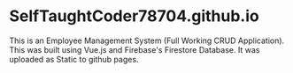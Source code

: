 # SelfTaughtCoder78704.github.io
This is an Employee Management System (Full Working CRUD Application).
This was built using Vue.js and Firebase's Firestore Database.
It was uploaded as Static to github pages.
